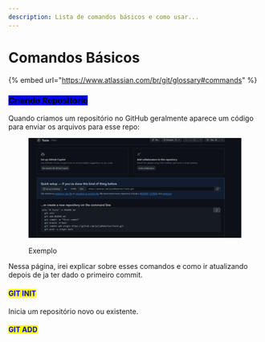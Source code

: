 ```yaml
---
description: Lista de comandos básicos e como usar...
---
```


# Comandos Básicos

{% embed url="https://www.atlassian.com/br/git/glossary#commands" %}

### <mark style="background-color:blue;">Criando Repositório</mark>

Quando criamos um repositório no GitHub geralmente aparece um código para enviar os arquivos para esse repo:

<figure><img src=".gitbook/assets/image (1).png" alt=""><figcaption><p>Exemplo</p></figcaption></figure>

Nessa página, irei explicar sobre esses comandos e como ir atualizando depois de ja ter dado o primeiro commit.



#### <mark style="color:blue;">GIT INIT</mark>

Inicia um repositório novo ou existente.

#### <mark style="color:blue;">GIT ADD</mark>
